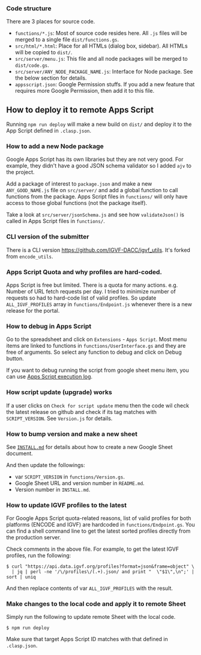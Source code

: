 ### Code structure

There are 3 places for source code.

- `functions/*.js`: Most of source code resides here. All `.js` files will be merged to a single file `dist/functions.gs`.
- `src/html/*.html`: Place for all HTMLs (dialog box, sidebar). All HTMLs will be copied to `dist/`.
- `src/server/menu.js`: This file and all node packages will be merged to `dist/code.gs`.
- `src/server/ANY_NODE_PACKAGE_NAME.js`: Interface for Node package. See the below section for details.
- `appsscript.json`: Google Permission stuffs. If you add a new feature that requires more Google Permission, then add it to this file.


## How to deploy it to remote Apps Script

Running `npm run deploy` will make a new build on `dist/` and deploy it to the App Script defined in `.clasp.json`.


### How to add a new Node package

Google Apps Script has its own libraries but they are not very good. For example, they didn't have a good JSON schema validator so I added `ajv` to the project.

Add a package of interest to `package.json` and make a new `ANY_GOOD_NAME.js` file on `src/server/` and add a global function to call functions from the package. Apps Script files in `functions/` will only have access to those global functions (not the package itself).

Take a look at `src/server/jsonSchema.js` and see how `validateJson()` is called in Apps Script files in `functions/`.


### CLI version of the submitter

There is a CLI version https://github.com/IGVF-DACC/igvf_utils. It's forked from `encode_utils`.


### Apps Script Quota and why profiles are hard-coded.

Apps Script is free but limited. There is a quota for many actions. e.g. Number of URL fetch requests per day. I tried to minimize number of requests so had to hard-code list of valid profiles. So update `ALL_IGVF_PROFILES` array in `functions/Endpoint.js` whenever there is a new release for the portal.


### How to debug in Apps Script

Go to the spreadsheet and click on `Extensions` - `Apps Script`. Most menu items are linked to functions in `functions/UserInterface.gs` and they are free of arguments. So select any function to debug and click on Debug button.

If you want to debug running the script from google sheet menu item, you can use [Apps Script execution log](https://developers.google.com/apps-script/guides/logging#use_the_apps_script_execution_log).


### How script update (upgrade) works

If a user clicks on `Check for script update` menu then the code wil check the latest release on github and check if its tag matches with `SCRIPT_VERSION`. See `Version.js` for details.


### How to bump version and make a new sheet

See [`INSTALL.md`](INSTALL.md) for details about how to create a new Google Sheet document.

And then update the followings:
- var `SCRIPT_VERSION` in `functions/Version.gs`.
- Google Sheet URL and version number in `README.md`.
- Version number in `INSTALL.md`.


### How to update IGVF profiles to the latest

For Google Apps Script quota-related reasons, list of valid profiles for both platforms (ENCODE and IGVF) are hardcoded in `functions/Endpoint.gs`. You can find a shell command line to get the latest sorted profiles directly from the production server.

Check comments in the above file. For example, to get the latest IGVF profiles, run the following:
```
$ curl "https://api.data.igvf.org/profiles?format=json&frame=object" \
  | jq | perl -ne '/\/profiles\/(.+).json/ and print "  \"$1\",\n";' | sort | uniq
```
And then replace contents of var `ALL_IGVF_PROFILES` with the result.


### Make changes to the local code and apply it to remote Sheet

Simply run the following to update remote Sheet with the local code.
```
$ npm run deploy
```

Make sure that target Apps Script ID matches with that defined in `.clasp.json`.
